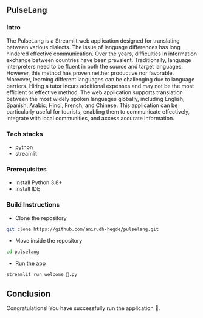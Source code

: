 ## PulseLang

### Intro
The PulseLang is a Streamlit web application designed for translating between various dialects. The issue of language differences has long hindered effective communication. Over the years, difficulties in information exchange between countries have been prevalent. Traditionally, language interpreters need to be fluent in both the source and target languages. However, this method has proven neither productive nor favorable. Moreover, learning different languages can be challenging due to language barriers. Hiring a tutor incurs additional expenses and may not be the most efficient or effective method.
The web application supports translation between the most widely spoken languages globally, including English, Spanish, Arabic, Hindi, French, and Chinese. This application can be particularly useful for tourists, enabling them to communicate effectively, integrate with local communities, and access accurate information.

### Tech stacks
* python
* streamlit

### Prerequisites
* Install Python 3.8+
* Install IDE

### Build Instructions
* Clone the repository
```sh
git clone https://github.com/anirudh-hegde/pulselang.git
```

* Move inside the repository
```sh
cd pulselang
```

* Run the app
```sh
streamlit run welcome_👋️.py 
```

## Conclusion
Congratulations! You have successfully run the application 🚀️.
